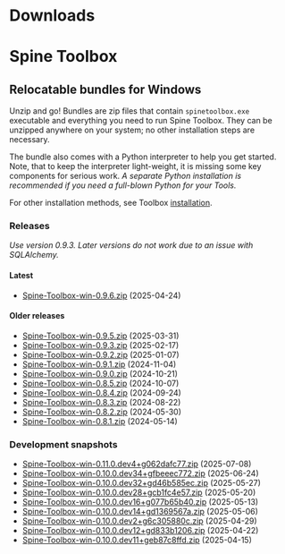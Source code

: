
Downloads
=========

# Spine Toolbox

## Relocatable bundles for Windows

Unzip and go! Bundles are zip files that contain ``spinetoolbox.exe`` executable
and everything you need to run Spine Toolbox.
They can be unzipped anywhere on your system; no other installation steps are necessary.

The bundle also comes with a Python interpreter to help you get started.
Note, that to keep the interpreter light-weight, it is missing some key components for serious work.
_A separate Python installation is recommended if you need a full-blown Python for your Tools._

For other installation methods,
see Toolbox [installation](https://github.com/spine-tools/Spine-Toolbox?tab=readme-ov-file#installation).

### Releases
*Use version 0.9.3. Later versions do not work due to an issue with SQLAlchemy.*
#### Latest

- [Spine-Toolbox-win-0.9.6.zip](https://github.com/spine-tools/Spine-Toolbox/releases/download/0.9.6/Spine-Toolbox-win-0.9.6.zip) (2025-04-24)

#### Older releases

- [Spine-Toolbox-win-0.9.5.zip](https://github.com/spine-tools/Spine-Toolbox/releases/download/0.9.5/Spine-Toolbox-win-0.9.5.zip) (2025-03-31)
- [Spine-Toolbox-win-0.9.3.zip](https://github.com/spine-tools/Spine-Toolbox/releases/download/0.9.3/Spine-Toolbox-win-0.9.3.zip) (2025-02-17)
- [Spine-Toolbox-win-0.9.2.zip](https://github.com/spine-tools/Spine-Toolbox/releases/download/0.9.2/Spine-Toolbox-win-0.9.2.zip) (2025-01-07)
- [Spine-Toolbox-win-0.9.1.zip](https://github.com/spine-tools/Spine-Toolbox/releases/download/0.9.1/Spine-Toolbox-win-0.9.1.zip) (2024-11-04)
- [Spine-Toolbox-win-0.9.0.zip](https://github.com/spine-tools/Spine-Toolbox/releases/download/0.9.0/Spine-Toolbox-win-0.9.0.zip) (2024-10-21)
- [Spine-Toolbox-win-0.8.5.zip](https://github.com/spine-tools/Spine-Toolbox/releases/download/0.8.5/Spine-Toolbox-win-0.8.5.zip) (2024-10-07)
- [Spine-Toolbox-win-0.8.4.zip](https://github.com/spine-tools/Spine-Toolbox/releases/download/0.8.4/Spine-Toolbox-win-0.8.4.zip) (2024-09-24)
- [Spine-Toolbox-win-0.8.3.zip](https://github.com/spine-tools/Spine-Toolbox/releases/download/0.8.3/Spine-Toolbox-win-0.8.3.zip) (2024-08-22)
- [Spine-Toolbox-win-0.8.2.zip](https://github.com/spine-tools/Spine-Toolbox/releases/download/0.8.2/Spine-Toolbox-win-0.8.2.zip) (2024-05-30)
- [Spine-Toolbox-win-0.8.1.zip](https://github.com/spine-tools/Spine-Toolbox/releases/download/0.8.1/Spine-Toolbox-win-0.8.1.zip) (2024-05-14)

### Development snapshots

- [Spine-Toolbox-win-0.11.0.dev4+g062dafc77.zip](https://github.com/spine-tools/Spine-Toolbox/actions/runs/16139571774/artifacts/3484649990) (2025-07-08)
- [Spine-Toolbox-win-0.10.0.dev34+gfbeeec772.zip](https://github.com/spine-tools/Spine-Toolbox/actions/runs/15846845035/artifacts/3390731606) (2025-06-24)
- [Spine-Toolbox-win-0.10.0.dev32+gd46b585ec.zip](https://github.com/spine-tools/Spine-Toolbox/actions/runs/15271759123/artifacts/3202548539) (2025-05-27)
- [Spine-Toolbox-win-0.10.0.dev28+gcb1fc4e57.zip](https://github.com/spine-tools/Spine-Toolbox/actions/runs/15134058722/artifacts/3158583407) (2025-05-20)
- [Spine-Toolbox-win-0.10.0.dev16+g077b65b40.zip](https://github.com/spine-tools/Spine-Toolbox/actions/runs/14993237004/artifacts/3113165799) (2025-05-13)
- [Spine-Toolbox-win-0.10.0.dev14+gd1369567a.zip](https://github.com/spine-tools/Spine-Toolbox/actions/runs/14856340622/artifacts/3068750154) (2025-05-06)
- [Spine-Toolbox-win-0.10.0.dev2+g6c305880c.zip](https://github.com/spine-tools/Spine-Toolbox/actions/runs/14728035269/artifacts/3028542875) (2025-04-29)
- [Spine-Toolbox-win-0.10.0.dev12+gd833b1206.zip](https://github.com/spine-tools/Spine-Toolbox/actions/runs/14591507556/artifacts/2984678795) (2025-04-22)
- [Spine-Toolbox-win-0.10.0.dev11+geb87c8ffd.zip](https://github.com/spine-tools/Spine-Toolbox/actions/runs/14466139846/artifacts/2946721011) (2025-04-15)
